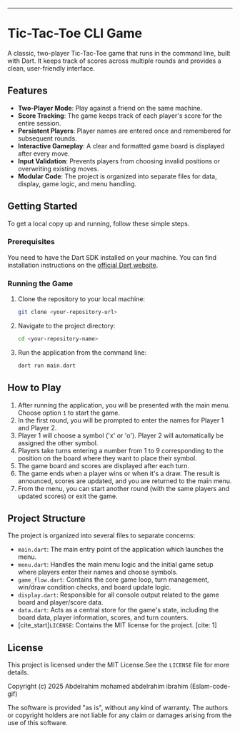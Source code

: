 -----

# Tic-Tac-Toe CLI Game

A classic, two-player Tic-Tac-Toe game that runs in the command line, built with Dart. It keeps track of scores across multiple rounds and provides a clean, user-friendly interface.

## Features

  - **Two-Player Mode**: Play against a friend on the same machine.
  - **Score Tracking**: The game keeps track of each player's score for the entire session.
  - **Persistent Players**: Player names are entered once and remembered for subsequent rounds.
  - **Interactive Gameplay**: A clear and formatted game board is displayed after every move.
  - **Input Validation**: Prevents players from choosing invalid positions or overwriting existing moves.
  - **Modular Code**: The project is organized into separate files for data, display, game logic, and menu handling.

## Getting Started

To get a local copy up and running, follow these simple steps.

### Prerequisites

You need to have the Dart SDK installed on your machine. You can find installation instructions on the [official Dart website](https://dart.dev/get-dart).

### Running the Game

1.  Clone the repository to your local machine:
    ```sh
    git clone <your-repository-url>
    ```
2.  Navigate to the project directory:
    ```sh
    cd <your-repository-name>
    ```
3.  Run the application from the command line:
    ```sh
    dart run main.dart
    ```

## How to Play

1.  After running the application, you will be presented with the main menu. Choose option `1` to start the game.
2.  In the first round, you will be prompted to enter the names for Player 1 and Player 2.
3.  Player 1 will choose a symbol ('x' or 'o'). Player 2 will automatically be assigned the other symbol.
4.  Players take turns entering a number from 1 to 9 corresponding to the position on the board where they want to place their symbol.
5.  The game board and scores are displayed after each turn.
6.  The game ends when a player wins or when it's a draw. The result is announced, scores are updated, and you are returned to the main menu.
7.  From the menu, you can start another round (with the same players and updated scores) or exit the game.

## Project Structure

The project is organized into several files to separate concerns:

  - `main.dart`: The main entry point of the application which launches the menu.
  - `menu.dart`: Handles the main menu logic and the initial game setup where players enter their names and choose symbols.
  - `game_flow.dart`: Contains the core game loop, turn management, win/draw condition checks, and board update logic.
  - `display.dart`: Responsible for all console output related to the game board and player/score data.
  - `data.dart`: Acts as a central store for the game's state, including the board data, player information, scores, and turn counters.
  - [cite\_start]`LICENSE`: Contains the MIT license for the project. [cite: 1]

## License

This project is licensed under the MIT License.See the `LICENSE` file for more details.

Copyright (c) 2025 Abdelrahim mohamed abdelrahim ibrahim (Eslam-code-gif) 

The software is provided "as is", without any kind of warranty. The authors or copyright holders are not liable for any claim or damages arising from the use of this software.
